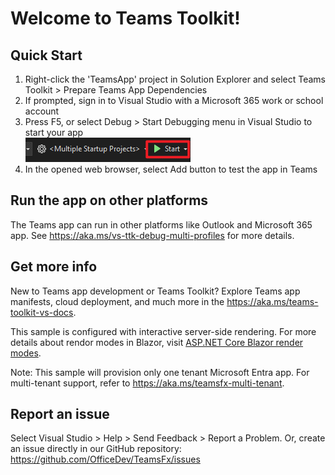 # Welcome to Teams Toolkit!

## Quick Start

1. Right-click the 'TeamsApp' project in Solution Explorer and select Teams Toolkit > Prepare Teams App Dependencies
2. If prompted, sign in to Visual Studio with a Microsoft 365 work or school account
3. Press F5, or select Debug > Start Debugging menu in Visual Studio to start your app
</br>![image](https://raw.githubusercontent.com/OfficeDev/TeamsFx/dev/docs/images/visualstudio/debug/debug-button.png)
4. In the opened web browser, select Add button to test the app in Teams

## Run the app on other platforms

The Teams app can run in other platforms like Outlook and Microsoft 365 app. See https://aka.ms/vs-ttk-debug-multi-profiles for more details.

## Get more info

New to Teams app development or Teams Toolkit? Explore Teams app manifests, cloud deployment, and much more in the https://aka.ms/teams-toolkit-vs-docs.

This sample is configured with interactive server-side rendering. For more details about rendor modes in Blazor, visit [ASP.NET Core Blazor render modes](https://learn.microsoft.com/aspnet/core/blazor/components/render-modes).

Note: This sample will provision only one tenant Microsoft Entra app.
For multi-tenant support, refer to https://aka.ms/teamsfx-multi-tenant.

## Report an issue

Select Visual Studio > Help > Send Feedback > Report a Problem. 
Or, create an issue directly in our GitHub repository:
https://github.com/OfficeDev/TeamsFx/issues